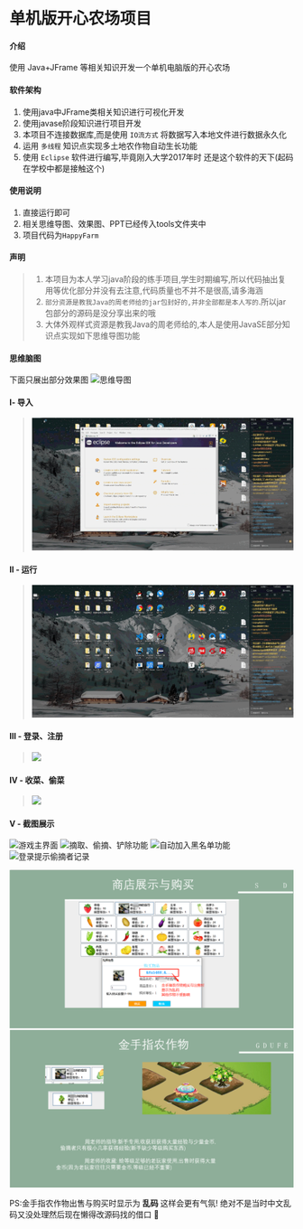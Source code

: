 # 单机版开心农场项目

#### 介绍
使用 Java+JFrame 等相关知识开发一个单机电脑版的开心农场

#### 软件架构

1.  使用java中JFrame类相关知识进行可视化开发
2.  使用javase阶段知识进行项目开发
3.  本项目不连接数据库,而是使用 `IO流方式` 将数据写入本地文件进行数据永久化
4.  运用 `多线程` 知识点实现多土地农作物自动生长功能
5.  使用 `Eclipse` 软件进行编写,毕竟刚入大学2017年时 还是这个软件的天下(起码在学校中都是接触这个)


#### 使用说明

1.  直接运行即可
2.  相关思维导图、效果图、PPT已经传入tools文件夹中
3.  项目代码为`HappyFarm`

#### 声明

>1. 本项目为本人学习java阶段的练手项目,学生时期编写,所以代码抽出复用等优化部分并没有去注意,代码质量也不并不是很高,请多海涵
>2. `部分资源是教我Java的周老师给的jar包封好的,并非全部都是本人写的`.所以jar包部分的源码是没分享出来的哦
>3. 大体外观样式资源是教我Java的周老师给的,本人是使用JavaSE部分知识点实现如下思维导图功能

#### 思维脑图
  下面只展出部分效果图
![思维导图](https://images.gitee.com/uploads/images/2021/0319/103442_b5b8729a_4995263.png "下载.png")

#### Ⅰ- 导入

>![](./tools/展示图/导入.gif)

#### Ⅱ - 运行

> ![](./tools/展示图/运行.gif)

#### Ⅲ - 登录、注册

>![](./tools/展示图/注册与登录.gif)

#### Ⅳ - 收菜、偷菜

> ![](./tools/展示图/收菜、偷菜.gif)



#### Ⅴ - 截图展示

![游戏主界面](https://images.gitee.com/uploads/images/2021/0318/182524_839e5615_4995263.png "屏幕截图.png")
![摘取、偷摘、铲除功能](https://images.gitee.com/uploads/images/2021/0318/182634_c5dfa795_4995263.png "屏幕截图.png")
![自动加入黑名单功能](https://images.gitee.com/uploads/images/2021/0318/182708_8d7280c6_4995263.png "屏幕截图.png")
![登录提示偷摘者记录](https://images.gitee.com/uploads/images/2021/0318/182729_6869215f_4995263.png "屏幕截图.png")

![image-20211006133903669](./tools/展示图//image-20211006135331207.png)![image-20211006133940291](./tools/展示图/image-20211006133940291.png)

PS:金手指农作物出售与购买时显示为 **乱码**  这样会更有气氛! 绝对不是当时中文乱码又没处理然后现在懒得改源码找的借口 🧐



